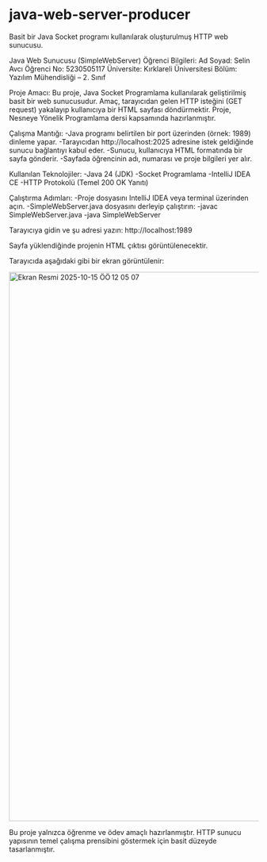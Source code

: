 # java-web-server-producer
Basit bir Java Socket programı kullanılarak oluşturulmuş HTTP web sunucusu.

Java Web Sunucusu (SimpleWebServer)
Öğrenci Bilgileri:
Ad Soyad: Selin Avcı
Öğrenci No: 5230505117
Üniversite: Kırklareli Üniversitesi
Bölüm: Yazılım Mühendisliği – 2. Sınıf

Proje Amacı:
Bu proje, Java Socket Programlama kullanılarak geliştirilmiş basit bir web sunucusudur.
Amaç, tarayıcıdan gelen HTTP isteğini (GET request) yakalayıp kullanıcıya bir HTML sayfası döndürmektir.
Proje, Nesneye Yönelik Programlama dersi kapsamında hazırlanmıştır.

Çalışma Mantığı:
-Java programı belirtilen bir port üzerinden (örnek: 1989) dinleme yapar.
-Tarayıcıdan http://localhost:2025 adresine istek geldiğinde sunucu bağlantıyı kabul eder.
-Sunucu, kullanıcıya HTML formatında bir sayfa gönderir.
-Sayfada öğrencinin adı, numarası ve proje bilgileri yer alır.

Kullanılan Teknolojiler:
-Java 24 (JDK)
-Socket Programlama
-IntelliJ IDEA CE
-HTTP Protokolü (Temel 200 OK Yanıtı)

Çalıştırma Adımları:
-Proje dosyasını IntelliJ IDEA veya terminal üzerinden açın.
-SimpleWebServer.java dosyasını derleyip çalıştırın:
-javac SimpleWebServer.java
-java SimpleWebServer

Tarayıcıya gidin ve şu adresi yazın:
http://localhost:1989

Sayfa yüklendiğinde projenin HTML çıktısı görüntülenecektir.

Tarayıcıda aşağıdaki gibi bir ekran görüntülenir:


<img width="1710" height="1107" alt="Ekran Resmi 2025-10-15 ÖÖ 12 05 07" src="https://github.com/user-attachments/assets/03e7ee5b-8543-445c-a866-c929f15470f1" />








Bu proje yalnızca öğrenme ve ödev amaçlı hazırlanmıştır.
HTTP sunucu yapısının temel çalışma prensibini göstermek için basit düzeyde tasarlanmıştır.





